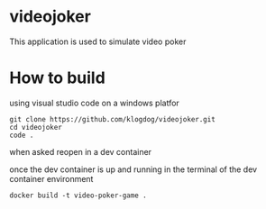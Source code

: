 # videojoker

This application is used to simulate video poker

# How to build
using visual studio code on a windows platfor
```
git clone https://github.com/klogdog/videojoker.git
cd videojoker
code .
```
when asked reopen in a dev container

once the dev container is up and running
in the terminal of the dev container environment
```
docker build -t video-poker-game .
```
